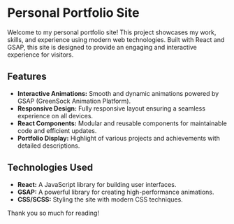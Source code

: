 # Personal Portfolio Site

Welcome to my personal portfolio site! This project showcases my work, skills, and experience using modern web technologies. Built with React and GSAP, this site is designed to provide an engaging and interactive experience for visitors.

## Features

- **Interactive Animations:** Smooth and dynamic animations powered by GSAP (GreenSock Animation Platform).
- **Responsive Design:** Fully responsive layout ensuring a seamless experience on all devices.
- **React Components:** Modular and reusable components for maintainable code and efficient updates.
- **Portfolio Display:** Highlight of various projects and achievements with detailed descriptions.

## Technologies Used

- **React:** A JavaScript library for building user interfaces.
- **GSAP:** A powerful library for creating high-performance animations.
- **CSS/SCSS:** Styling the site with modern CSS techniques.

Thank you so much for reading!